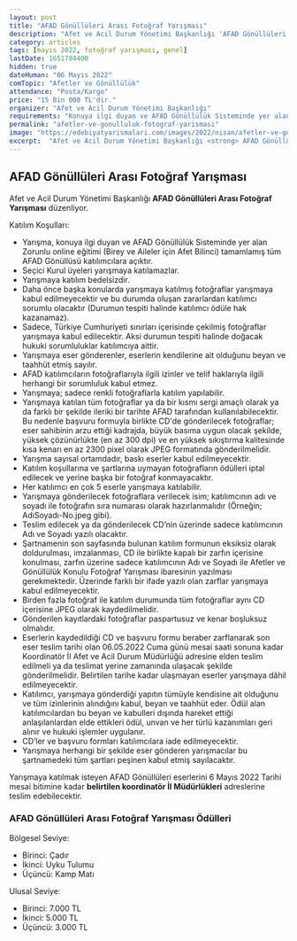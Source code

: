 ```yaml
---
layout: post
title: "AFAD Gönüllüleri Arası Fotoğraf Yarışması"
description: "Afet ve Acil Durum Yönetimi Başkanlığı 'AFAD Gönüllüleri Arası Fotoğraf Yarışması' düzenliyor."
category: articles
tags: [mayıs 2022, fotoğraf yarışması, genel]
lastDate: 1651784400
hidden: true
dateHuman: "06 Mayıs 2022"
comTopic: "Afetler ve Gönüllülük"
attendance: "Posta/Kargo"
price: "15 Bin 000 TL'dir."
organizer: "Afet ve Acil Durum Yönetimi Başkanlığı"
requirements: "Konuya ilgi duyan ve AFAD Gönüllülük Sisteminde yer alan Zorunlu online eğitimi (Birey ve Aileler için Afet Bilinci) tamamlamış tüm AFAD Gönüllüsü katılabilir."
permalink: "afetler-ve-gonulluluk-fotograf-yarismasi"
image: "https://edebiyatyarismalari.com/images/2022/nisan/afetler-ve-gonulluluk-fotograf-yarismasi.jpg"
excerpt:  "Afet ve Acil Durum Yönetimi Başkanlığı <strong> AFAD Gönüllüleri Arası Fotoğraf Yarışması </strong> düzenliyor."
---
```


## AFAD Gönüllüleri Arası Fotoğraf Yarışması
Afet ve Acil Durum Yönetimi Başkanlığı **AFAD Gönüllüleri Arası Fotoğraf Yarışması** düzenliyor.

Katılım Koşulları:
- Yarışma, konuya ilgi duyan ve AFAD Gönüllülük Sisteminde yer alan Zorunlu online eğitimi (Birey ve Aileler için Afet Bilinci) tamamlamış tüm AFAD Gönüllüsü katılımcılara açıktır.
- Seçici Kurul üyeleri yarışmaya katılamazlar.
- Yarışmaya katılım bedelsizdir.
- Daha önce başka konularda yarışmaya katılmış fotoğraflar yarışmaya kabul edilmeyecektir ve bu durumda oluşan zararlardan katılımcı sorumlu olacaktır (Durumun tespiti halinde katılımcı ödüle hak kazanamaz).
- Sadece, Türkiye Cumhuriyeti sınırları içerisinde çekilmiş fotoğraflar yarışmaya kabul edilecektir. Aksi durumun tespiti halinde doğacak hukuki sorumluluklar katılımcıya aittir.
- Yarışmaya eser gönderenler, eserlerin kendilerine ait olduğunu beyan ve taahhüt etmiş sayılır.
- AFAD katılımcıların fotoğraflarıyla ilgili izinler ve telif haklarıyla ilgili herhangi bir sorumluluk kabul etmez.
- Yarışmaya; sadece renkli fotoğraflarla katılım yapılabilir.
- Yarışmaya katılan tüm fotoğraflar ya da bir kısmı sergi amaçlı olarak ya da farklı bir şekilde ileriki bir tarihte AFAD tarafından kullanılabilecektir. Bu nedenle başvuru formuyla birlikte CD'de gönderilecek fotoğraflar; eser sahibinin arzu ettiği kadrajda, büyük basıma uygun olacak şekilde, yüksek çözünürlükte (en az 300 dpi) ve en yüksek sıkıştırma kalitesinde kısa kenarı en az 2300 pixel olarak JPEG formatında gönderilmelidir.
- Yarışma sayısal ortamdadır, baskı eserler kabul edilmeyecektir.
- Katılım koşullarına ve şartlarına uymayan fotoğrafların ödülleri iptal edilecek ve yerine başka bir fotoğraf konmayacaktır.
- Her katılımcı en çok 5 eserle yarışmaya katılabilir.
- Yarışmaya gönderilecek fotoğraflara verilecek isim; katılımcının adı ve soyadı ile fotoğrafın sıra numarası olarak hazırlanmalıdır (Örneğin; AdıSoyadı-No.jpeg gibi).
- Teslim edilecek ya da gönderilecek CD’nin üzerinde sadece katılımcının Adı ve Soyadı yazılı olacaktır.
- Şartnamenin son sayfasında bulunan katılım formunun eksiksiz olarak doldurulması, imzalanması, CD ile birlikte kapalı bir zarfın içerisine konulması, zarfın üzerine sadece katılımcının Adı ve Soyadı ile Afetler ve Gönüllülük Konulu Fotoğraf Yarışması ibaresinin yazılması gerekmektedir. Üzerinde farklı bir ifade yazılı olan zarflar yarışmaya kabul edilmeyecektir.
- Birden fazla fotoğraf ile katılım durumunda tüm fotoğraflar aynı CD içerisine JPEG olarak kaydedilmelidir.
- Gönderilen kayıtlardaki fotoğraflar paspartusuz ve kenar boşluksuz olmalıdır.
- Eserlerin kaydedildiği CD ve başvuru formu beraber zarflanarak son eser teslim tarihi olan 06.05.2022 Cuma günü mesai saati sonuna kadar Koordinatör İl Afet ve Acil Durum Müdürlüğü adresine elden teslim edilmeli ya da teslimat yerine zamanında ulaşacak şekilde gönderilmelidir. Belirtilen tarihe kadar ulaşmayan eserler yarışmaya dâhil edilmeyecektir.
- Katılımcı, yarışmaya gönderdiği yapıtın tümüyle kendisine ait olduğunu ve tüm izinlerinin alındığını kabul, beyan ve taahhüt eder. Ödül alan katılımcılardan bu beyan ve kabulleri dışında hareket ettiği anlaşılanlardan elde ettikleri ödül, unvan ve her türlü kazanımları geri alınır ve hukuki işlemler uygulanır.
- CD’ler ve başvuru formları katılımcılara iade edilmeyecektir.
- Yarışmaya herhangi bir şekilde eser gönderen yarışmacılar bu şartnamedeki tüm şartları peşinen kabul etmiş sayılacaktır.

Yarışmaya katılmak isteyen AFAD Gönüllüleri eserlerini 6 Mayıs 2022 Tarihi mesai bitimine kadar **belirtilen koordinatör İl Müdürlükleri** adreslerine teslim edebilecektir.

### AFAD Gönüllüleri Arası Fotoğraf Yarışması Ödülleri
Bölgesel Seviye:
- Birinci: Çadır
- İkinci: Uyku Tulumu
- Üçüncü: Kamp Matı

Ulusal Seviye:
- Birinci: 7.000 TL
- İkinci: 5.000 TL
- Üçüncü: 3.000 TL
